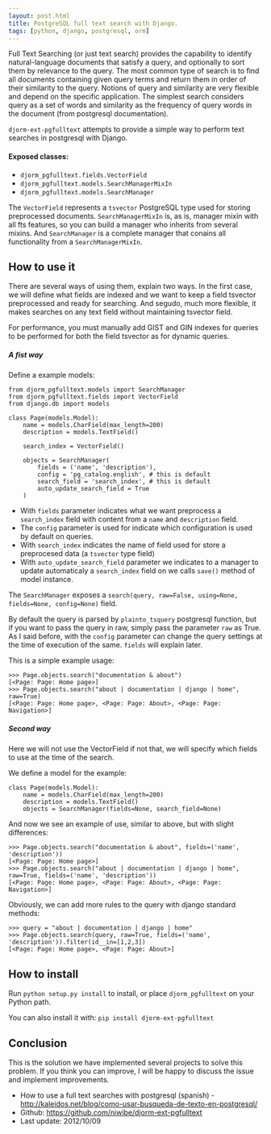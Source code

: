 ```yaml
---
layout: post.html
title: PostgreSQL full text search with Django.
tags: [python, django, postgresql, orm]
---
```


Full Text Searching (or just text search) provides the capability to identify natural-language documents that satisfy a query, and optionally to sort them by relevance to the query. The most common type of search is to find all documents containing given query terms and return them in order of their similarity to the query. Notions of query and similarity are very flexible and depend on the specific application. The simplest search considers query as a set of words and similarity as the frequency of query words in the document (from postgresql documentation).

`djorm-ext-pgfulltext` attempts to provide a simple way to perform text searches in postgresql with Django.

#### Exposed classes: ####

* ``djorm_pgfulltext.fields.VectorField``
* ``djorm_pgfulltext.models.SearchManagerMixIn``
* ``djorm_pgfulltext.models.SearchManager``

The ``VectorField`` represents a ``tsvector`` PostgreSQL type used for storing preprocessed documents. ``SearchManagerMixIn`` is, as is, manager mixin with all fts features, so you can build a manager who inherits from several mixins. And ``SearchManager`` is a complete manager that conains all functionality from a ``SearchManagerMixIn``.


## How to use it ##

There are several ways of using them, explain two ways. In the first case, we will define what fields are indexed and we want to keep a field tsvector preprocessed and ready for searching. And segudo, much more flexible, it makes searches on any text field without maintaining tsvector field.

For performance, you must manually add GIST and GIN indexes for queries to be performed for both the field tsvector as for dynamic queries.

##### A fist way #####

Define a example models:

~~~ { python }
from djorm_pgfulltext.models import SearchManager
from djorm_pgfulltext.fields import VectorField
from django.db import models

class Page(models.Model):
    name = models.CharField(max_length=200)
    description = models.TextField()

    search_index = VectorField()

    objects = SearchManager(
        fields = ('name', 'description'),
        config = 'pg_catalog.english', # this is default
        search_field = 'search_index', # this is default
        auto_update_search_field = True
    )
~~~

* With `fields` parameter indicates what we want preprocess a ``search_index`` field with content from a ``name`` and ``description`` field.
* The ``config`` parameter is used for indicate which configuration is used by default on queries.
* With ``search_index`` indicates the name of field used for store a preprocesed data (a ``tsvector`` type field)
* With ``auto_update_search_field`` parameter we indicates to a manager to update automaticaly a ``search_index`` field on we calls ``save()`` method of model instance.

The ``SearchManager`` exposes a ``search(query, raw=False, using=None, fields=None, config=None)`` field. 

By default the query is parsed by ``plainto_tsquery`` postgresql function, but if you want to pass the query in raw, simply pass the parameter `raw` as True. As I said before, with the ``config`` parameter can change the query settings at the time of execution of the same. ``fields`` will explain later.

This is a simple example usage:

~~~ { python }
>>> Page.objects.search("documentation & about")
[<Page: Page: Home page>]
>>> Page.objects.search("about | documentation | django | home", raw=True)
[<Page: Page: Home page>, <Page: Page: About>, <Page: Page: Navigation>]
~~~


##### Second way #####

Here we will not use the VectorField if not that, we will specify which fields to use at the time of the search.

We define a model for the example:

~~~ { python }
class Page(models.Model):
    name = models.CharField(max_length=200)
    description = models.TextField()
    objects = SearchManager(fields=None, search_field=None)
~~~

And now we see an example of use, similar to above, but with slight differences:

~~~ { python }
>>> Page.objects.search("documentation & about", fields=('name', 'description'))
[<Page: Page: Home page>]
>>> Page.objects.search("about | documentation | django | home", raw=True, fields=('name', 'description'))
[<Page: Page: Home page>, <Page: Page: About>, <Page: Page: Navigation>]
~~~

Obviously, we can add more rules to the query with django standard methods:

~~~ { python }
>>> query = "about | documentation | django | home"
>>> Page.objects.search(query, raw=True, fields=('name', 'description')).filter(id__in=[1,2,3])
[<Page: Page: Home page>, <Page: Page: About>]
~~~

## How to install ##

Run ``python setup.py install`` to install, or place ``djorm_pgfulltext`` on your Python path.

You can also install it with: ``pip install djorm-ext-pgfulltext``


## Conclusion ##

This is the solution we have implemented several projects to solve this problem. If you think you can improve, I will be happy to discuss the issue and implement improvements.

* How to use a full text searches with postgresql (spanish) - http://kaleidos.net/blog/como-usar-busqueda-de-texto-en-postgresql/
* Github: https://github.com/niwibe/djorm-ext-pgfulltext
* Last update: 2012/10/09



